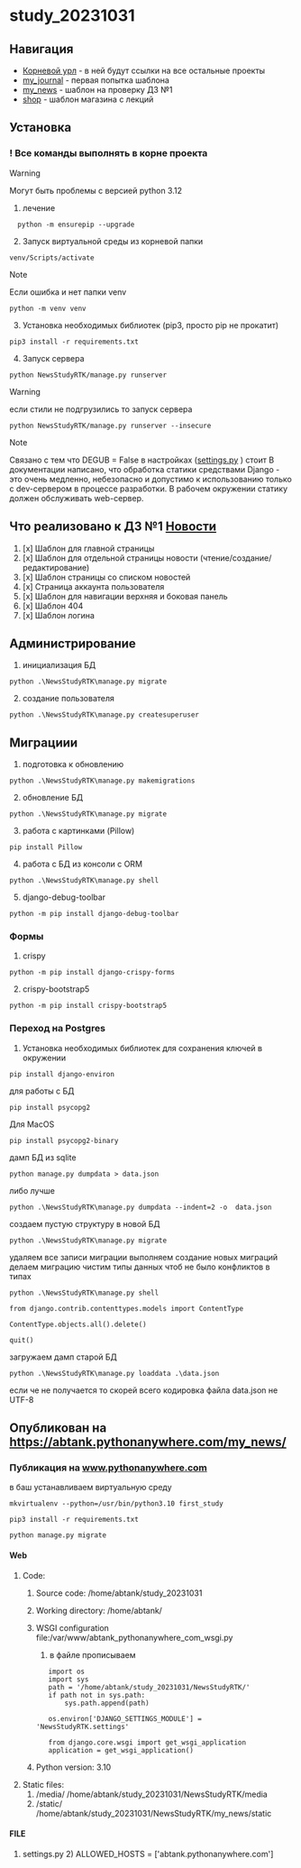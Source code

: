 # study_20231031

Навигация
-----------

- [Корневой урл](http://127.0.0.1:8000/) - в ней будут ссылки на все остальные проекты
- [my_journal](http://127.0.0.1:8000/my_journal/) - первая попытка шаблона
- [my_news](http://127.0.0.1:8000/my_news/) - шаблон на проверку ДЗ №1
- [shop](http://127.0.0.1:8000/my_news/) - шаблон магазина с лекций

Установка
------------

### ! Все команды выполнять в корне проекта

> [!WARNING]
> Могут быть проблемы с версией python 3.12

1) лечение

```
  python -m ensurepip --upgrade
```

2) Запуск виртуальной среды из корневой папки

```
venv/Scripts/activate
```

> [!NOTE]
> Если ошибка и нет папки venv

```
python -m venv venv
```

3) Установка необходимых библиотек (pip3, просто pip не прокатит)

```
pip3 install -r requirements.txt
```

4) Запуск сервера

```
python NewsStudyRTK/manage.py runserver
```

> [!WARNING]
> если стили не подгрузились то запуск сервера

```
python NewsStudyRTK/manage.py runserver --insecure
```

> [!NOTE]
> Связано с тем что DEGUB = False в настройках ([settings.py](NewsStudyRTK/NewsStudyRTK/settings.py) ) стоит
> В документации написано, что обработка статики средствами Django - это очень медленно, небезопасно и допустимо к
> использованию только с dev-сервером в процессе разработки. В рабочем окружении статику должен обслуживать web-сервер.


Что реализовано к ДЗ №1 [Новости](http://127.0.0.1:8000/my_news/)
------------

1) [x] Шаблон для главной страницы
2) [x] Шаблон для отдельной страницы новости (чтение/создание/редактирование)
3) [x] Шаблон страницы со списком новостей
4) [x] Страница аккаунта пользователя
5) [x] Шаблон для навигации верхняя и боковая панель
6) [x] Шаблон 404
7) [x] Шаблон логина

## Администрирование

1) инициализация БД

```
python .\NewsStudyRTK\manage.py migrate
```

2) создание пользователя

```
python .\NewsStudyRTK\manage.py createsuperuser
```

## Миграциии

1) подготовка к обновлению

```
python .\NewsStudyRTK\manage.py makemigrations
```

2) обновление БД

```
python .\NewsStudyRTK\manage.py migrate
```

3) работа с картинками (Pillow)

```
pip install Pillow
```

4) работа с БД из консоли с ORM

``` 
python .\NewsStudyRTK\manage.py shell 
```

5) django-debug-toolbar

```
python -m pip install django-debug-toolbar
```

### Формы

1) crispy

```
python -m pip install django-crispy-forms
 ```

2) crispy-bootstrap5

```
python -m pip install crispy-bootstrap5
 ```

### Переход на Postgres

1) Установка необходимых библиотек
   для сохранения ключей в окружении

 ```
pip install django-environ
```

для работы с БД

 ```
pip install psycopg2
```

Для MacOS

 ```
pip install psycopg2-binary 
```

дамп БД из sqlite

``` 
python manage.py dumpdata > data.json
```

либо лучше

```
python .\NewsStudyRTK\manage.py dumpdata --indent=2 -o  data.json
```

создаем пустую структуру в новой БД

```
python .\NewsStudyRTK\manage.py migrate
```

удаляем все записи миграции
выполняем создание новых миграций
делаем миграцию
чистим типы данных чтоб не было конфликтов в типах

```
python .\NewsStudyRTK\manage.py shell
```

```
from django.contrib.contenttypes.models import ContentType
```

``` 
ContentType.objects.all().delete()
```

``` 
quit()
```

загружаем дамп старой БД

``` 
python .\NewsStudyRTK\manage.py loaddata .\data.json
```

если че не получается то скорей всего кодировка файла data.json не UTF-8

## Опубликован на https://abtank.pythonanywhere.com/my_news/

### Публикация на www.pythonanywhere.com

в баш устанавливаем виртуальную среду

```
mkvirtualenv --python=/usr/bin/python3.10 first_study
```

```
pip3 install -r requirements.txt
```

```
python manage.py migrate
```

#### Web

1) Code:
    1) Source code: /home/abtank/study_20231031

    2) Working directory: /home/abtank/

    3) WSGI configuration file:/var/www/abtank_pythonanywhere_com_wsgi.py
       1) в файле прописываем
         ```
            import os
            import sys
            path = '/home/abtank/study_20231031/NewsStudyRTK/'
            if path not in sys.path:
                sys.path.append(path)
            
            os.environ['DJANGO_SETTINGS_MODULE'] = 'NewsStudyRTK.settings'
            
            from django.core.wsgi import get_wsgi_application
            application = get_wsgi_application()
         ```
    4) Python version: 3.10
2) Static files:
   1) /media/	/home/abtank/study_20231031/NewsStudyRTK/media
   2) /static/	/home/abtank/study_20231031/NewsStudyRTK/my_news/static	

#### FILE
1) settings.py
   2) ALLOWED_HOSTS = ['abtank.pythonanywhere.com']